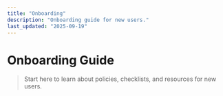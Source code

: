 ```yaml
---
title: "Onboarding"
description: "Onboarding guide for new users."
last_updated: "2025-09-19"
---
```


# Onboarding Guide

> Start here to learn about policies, checklists, and resources for new users.